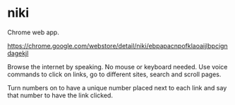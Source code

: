 niki
====

Chrome web app.

https://chrome.google.com/webstore/detail/niki/ebpapacnpofklaoaijlbpcigndagekjl

Browse the internet by speaking. No mouse or keyboard needed.
Use voice commands to click on links, go to different sites, search and scroll pages.

Turn numbers on to have a unique number placed next to each link and say that number to have the link clicked.
